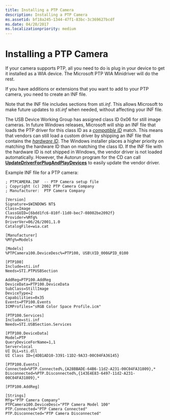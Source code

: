```yaml
---
title: Installing a PTP Camera
description: Installing a PTP Camera
ms.assetid: bf18a245-1344-47f1-83bc-3c369627bcdf
ms.date: 04/20/2017
ms.localizationpriority: medium
---
```


# Installing a PTP Camera





If your camera supports PTP, all you need to do is plug in your device to get it installed as a WIA device. The Microsoft PTP WIA Minidriver will do the rest.

If you have additions or extensions that you want to add to your PTP camera, you need to create an INF file.

Note that the INF file includes sections from *sti.inf*. This allows Microsoft to make future updates to *sti.inf* when needed, without affecting your INF file.

The USB Device Working Group has assigned class ID 0x06 for still image cameras. In future Windows releases, Microsoft will ship an INF file that loads the PTP driver for this class ID as a [*compatible ID*](https://msdn.microsoft.com/library/windows/hardware/ff556274#wdkgloss-compatible-id) match. This means that vendors can still load a custom driver by shipping an INF file that contains the [*hardware ID*](https://msdn.microsoft.com/library/windows/hardware/ff556288#wdkgloss-hardware-id). The Windows installer places a higher priority on matching the hardware ID than on matching the class ID. If the INF file with the hardware ID is not shipped in Windows, the vendor driver is not loaded automatically. However, the Autorun program for the CD can call [**UpdateDriverForPlugAndPlayDevices**](https://msdn.microsoft.com/library/windows/hardware/ff553534) to easily update the vendor driver.

Example INF file for a PTP camera:

```INF
; PTPCAMERA.INF  -- PTP Camera setup file
; Copyright (c) 2002 PTP Camera Company
; Manufacturer:  PTP Camera Company

[Version]
Signature=$WINDOWS NT$
Class=Image
ClassGUID={6bdd1fc6-810f-11d0-bec7-08002be2092f}
Provider=%Mfg%
DriverVer=06/26/2001,1.0
CatalogFile=wia.cat

[Manufacturer]
%Mfg%=Models

[Models]
%PTPCamera100.DeviceDesc%=PTP100, USB\VID_000&PID_0100

[PTP100]
Include=sti.inf
Needs=STI.PTPUSBSection

AddReg=PTP100.AddReg
DeviceData=PTP100.DeviceData
SubClass=StillImage
DeviceType=2
Capabilities=0x35
Events=PTP100.Events
ICMProfiles="sRGB Color Space Profile.icm"

[PTP100.Services]
Include=sti.inf
Needs=STI.USBSection.Services

[PTP100.DeviceData]
Model=PTP
QueryDeviceForName=1,1
Server=local
UI DLL=sti.dll
UI Class ID={4DB1AD10-3391-11D2-9A33-00C04FA36145}

[PTP100.Events]
Connected=%PTP.Connected%,{A28BBADE-64B6-11d2-A231-00C04FA31809},*
Disconnected=%PTP.Disconnected%,{143E4E83-6497-11d2-A231-00C04FA31809},*

[PTP100.AddReg]

[Strings]
Mfg="PTP Camera Company"
PTPCamera100.DeviceDesc="PTP Camera Model 100"
PTP.Connected="PTP Camera Connected"
PTP.Disconnected="PTP Camera Disconnected"
```

 

 




